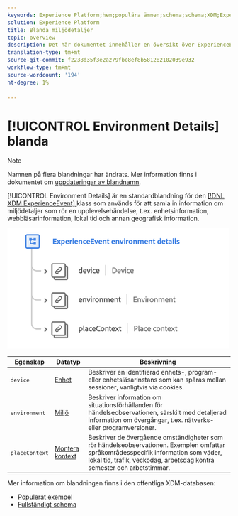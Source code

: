 ```yaml
---
keywords: Experience Platform;hem;populära ämnen;schema;schema;XDM;ExperienceEvent;fields;schemas;Schema design;mixin;mixin;environment;environment details;
solution: Experience Platform
title: Blanda miljödetaljer
topic: overview
description: Det här dokumentet innehåller en översikt över ExperienceEvent-miljödetaljmixen.
translation-type: tm+mt
source-git-commit: f2238d35f3e2a279fbe8ef8b581282102039e932
workflow-type: tm+mt
source-wordcount: '194'
ht-degree: 1%

---
```



# [!UICONTROL Environment Details] blanda

>[!NOTE]
>
>Namnen på flera blandningar har ändrats. Mer information finns i dokumentet om [uppdateringar av blandnamn](../name-updates.md).

[!UICONTROL Environment Details] är en standardblandning för den  [[!DNL XDM ExperienceEvent] ](../../classes/individual-profile.md) klass som används för att samla in information om miljödetaljer som rör en upplevelsehändelse, t.ex. enhetsinformation, webbläsarinformation, lokal tid och annan geografisk information.

<img src="../../images/mixins/environment-details.png" width="500" /><br />

| Egenskap | Datatyp | Beskrivning |
| --- | --- | --- |
| `device` | [Enhet](../../data-types/device.md) | Beskriver en identifierad enhets-, program- eller enhetsläsarinstans som kan spåras mellan sessioner, vanligtvis via cookies. |
| `environment` | [Miljö](../../data-types/environment.md) | Beskriver information om situationsförhållanden för händelseobservationen, särskilt med detaljerad information om övergångar, t.ex. nätverks- eller programversioner. |
| `placeContext` | [Montera kontext](../../data-types/place-context.md) | Beskriver de övergående omständigheter som rör händelseobservationen. Exemplen omfattar språkområdesspecifik information som väder, lokal tid, trafik, veckodag, arbetsdag kontra semester och arbetstimmar. |

Mer information om blandningen finns i den offentliga XDM-databasen:

* [Populerat exempel](https://github.com/adobe/xdm/blob/master/components/mixins/experience-event/experienceevent-environment-details.example.1.json)
* [Fullständigt schema](https://github.com/adobe/xdm/blob/master/components/mixins/experience-event/experienceevent-environment-details.schema.json)
